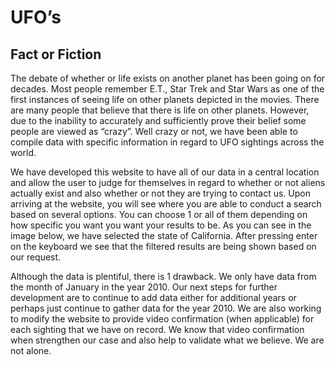 # UFO’s
## Fact or Fiction

The debate of whether or life exists on another planet has been going on for decades.  Most people remember E.T., Star Trek and Star Wars as one of the first instances of seeing life on other planets depicted in the movies.  There are many people that believe that there is life on other planets.  However, due to the inability to accurately and sufficiently prove their belief some people are viewed as “crazy”.  Well crazy or not, we have been able to compile data with specific information in regard to UFO sightings across the world.  

We have developed this website to have all of our data in a central location and allow the user to judge for themselves in regard to whether or not aliens actually exist and also whether or not they are trying to contact us.  Upon arriving at the website, you will see where you are able to conduct a search based on several options.  You can choose 1 or all of them depending on how specific you want you want your results to be.  As you can see in the image below, we have selected the state of California.  After pressing enter on the keyboard we see that the filtered results are being shown based on our request.


 
	
Although the data is plentiful, there is 1 drawback.  We only have data from the month of January in the year 2010.  Our next steps for further development are to continue to add data either for additional years or perhaps just continue to gather data for the year 2010.  We are also working to modify the website to provide video confirmation (when applicable) for each sighting that we have on record.  We know that video confirmation when strengthen our case and also help to validate what we believe.  We are not alone.
